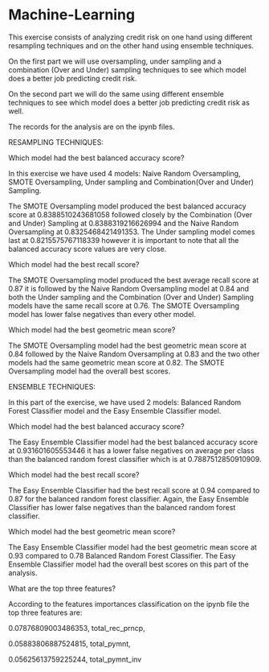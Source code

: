 # Machine-Learning
This exercise consists of analyzing credit risk on one hand using different resampling techniques and on the other hand using ensemble techniques. 

On the first part we will use oversampling, under sampling and a combination (Over and Under) sampling techniques to see which model does a better job predicting credit risk. 

On the second part we will do the same using different ensemble techniques to see which model does a better job predicting credit risk as well. 

The records for the analysis are on the ipynb files.

RESAMPLING TECHNIQUES:

Which model had the best balanced accuracy score? 

In this exercise we have used 4 models: Naive Random Oversampling, SMOTE Oversampling, Under sampling and Combination(Over and Under) Sampling. 

The SMOTE Oversampling model produced the best balanced accuracy score at 0.8388510243681058 followed closely by the Combination (Over and Under) Sampling at 0.8388319216626994 and the Naive Random Oversampling at 0.8325468421491353. The Under sampling model comes last at 0.8215575767118339 however it is important to note that all the balanced accuracy score values are very close.

Which model had the best recall score? 

The SMOTE Oversampling model produced the best average recall score at 0.87 it is followed by the Naive Random Oversampling model at 0.84 and both the Under sampling and the Combination (Over and Under) Sampling models have the same recall score at 0.76. The SMOTE Oversampling model has lower false negatives than every other model.

Which model had the best geometric mean score? 

The SMOTE Oversampling model had the best geometric mean score at 0.84 followed by the Naive Random Oversampling at 0.83 and the two other models had the same geometric mean score at 0.82. The SMOTE Oversampling model had the overall best scores.

ENSEMBLE TECHNIQUES: 

In this part of the exercise, we have used 2 models: Balanced Random Forest Classifier model and the Easy Ensemble Classifier model.

Which model had the best balanced accuracy score? 

The Easy Ensemble Classifier model  had the best balanced accuracy score at 0.931601605553446 it has a lower false negatives on average per class than the balanced random forest classifier which is at 0.7887512850910909.

Which model had the best recall score? 

The Easy Ensemble Classifier had the best recall score at 0.94 compared to 0.87 for the balanced random forest classifier.  Again, the Easy Ensemble Classifier has lower false negatives than the balanced random forest classifier.

Which model had the best geometric mean score?

The Easy Ensemble Classifier model had the best geometric mean score at 0.93 compared to 0.78 Balanced Random Forest Classifier. The Easy Ensemble Classifier model had the overall best scores on this part of the analysis.

What are the top three features?

According to the features importances classification on the ipynb file the top three features are:


0.07876809003486353, total_rec_prncp,

0.05883806887524815, total_pymnt,

0.05625613759225244, total_pymnt_inv

